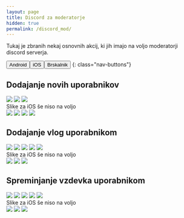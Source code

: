 ```yaml
---
layout: page
title: Discord za moderatorje
hidden: true
permalink: /discord_mod/
---
```

Tukaj je zbranih nekaj osnovnih akcij, ki jih imajo na voljo moderatorji
discord serverja.

<button class="active" data-show="android">Android</button><button data-show="ios">iOS</button><button data-show="browser">Brskalnik</button>
{: class="nav-buttons"}

## Dodajanje novih uporabnikov

<div class="android screenshot">
  <img src='{{"/assets/img/rules/mods/instant_invite_1.png" | relative_url}}'/>
  <img src='{{"/assets/img/rules/mods/instant_invite_2.png" | relative_url}}'/>
  <img src='{{"/assets/img/rules/mods/instant_invite_3.png" | relative_url}}'/>
</div>

<div class="ios screenshot">
Slike za iOS še niso na voljo
</div>

<div class="browser screenshot">
  <img src='{{"/assets/img/rules/mods/server_settings_1_browser.png" | relative_url}}'/>
  <img src='{{"/assets/img/rules/mods/instant_invite_1_browser.png" | relative_url}}'/>
  <img style="max-height:50%" src='{{"/assets/img/rules/mods/instant_invite_2_browser.png" | relative_url}}'/>
  <img style="max-height:50%" src='{{"/assets/img/rules/mods/instant_invite_3_browser.png" | relative_url}}'/>
</div>


## Dodajanje vlog uporabnikom

<div class="android screenshot">
  <img src='{{"/assets/img/rules/mods/server_settings_1.png" | relative_url}}'/>
  <img src='{{"/assets/img/rules/mods/server_settings_2.png" | relative_url}}'/>
  <img src='{{"/assets/img/rules/mods/server_members.png" | relative_url}}'/>
  <img src='{{"/assets/img/rules/mods/server_members_2.png" | relative_url}}'/>
  <img src='{{"/assets/img/rules/mods/add_roles.png" | relative_url}}'/>
</div>

<div class="ios screenshot">
Slike za iOS še niso na voljo
</div>

<div class="browser screenshot">
  <img src='{{"/assets/img/rules/mods/server_settings_1_browser.png" | relative_url}}'/>
  <img src='{{"/assets/img/rules/mods/server_settings_2_browser.png" | relative_url}}'/>
  <img src='{{"/assets/img/rules/mods/add_roles_browser.png" | relative_url}}'/>
</div>

## Spreminjanje vzdevka uporabnikom

<div class="android screenshot">
  <img src='{{"/assets/img/rules/mods/server_settings_1.png" | relative_url}}'/>
  <img src='{{"/assets/img/rules/mods/server_settings_2.png" | relative_url}}'/>
  <img src='{{"/assets/img/rules/mods/server_members.png" | relative_url}}'/>
  <img src='{{"/assets/img/rules/mods/server_members_2.png" | relative_url}}'/>
  <img src='{{"/assets/img/rules/mods/change_nickname.png" | relative_url}}'/>
</div>


<div class="ios screenshot">
Slike za iOS še niso na voljo
</div>

<div class="browser screenshot">
  <img src='{{"/assets/img/rules/mods/server_settings_1_browser.png" | relative_url}}'/>
  <img src='{{"/assets/img/rules/mods/server_settings_2_browser.png" | relative_url}}'/>
  <img src='{{"/assets/img/rules/mods/change_nickname_browser.png" | relative_url}}'/>
</div>

<script type="text/javascript" src="{{'/assets/js/screenshot_switch.js' | relative_url}}"></script>
